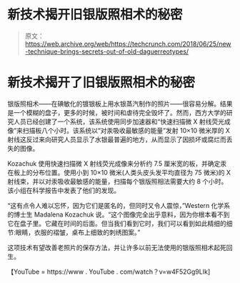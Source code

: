 # 新技术揭开旧银版照相术的秘密 

> 原文：<https://web.archive.org/web/https://techcrunch.com/2018/06/25/new-technique-brings-secrets-out-of-old-daguerreotypes/>

# 新技术揭开了旧银版照相术的秘密

银版照相术——在碘敏化的镀银板上用水银蒸汽制作的照片——很容易分解。结果是一个模糊的盘子，更多的时候，被时间和虐待完全毁坏了。然而，西方大学的研究人员已经创建了一个系统，该系统使用同步加速器和“快速扫描微 X 射线荧光成像”来扫描板八个小时。该系统以“对汞吸收最敏感的能量”发射 10×10 微米厚的 X 射线这反过来向研究人员显示了水银最普遍的地方，从而显示了因损坏或腐烂而丢失的图像。

Kozachuk 使用快速扫描微 X 射线荧光成像来分析约 7.5 厘米宽的板，并确定汞在板上的分布位置。使用小到 10×10 微米(人类头皮头发平均直径为 75 微米)的 X 射线束，并以对汞吸收最敏感的能量，扫描每个银版照相法需要大约 8 个小时。该小组在科学报告中发表了他们的发现。

“这有点令人难以忘怀，因为它们是匿名的，但同时又令人震惊，”Western 化学系的博士生 Madalena Kozachuk 说。“这个图像完全出乎意料，因为你根本看不到它在盘子里。它藏在时间的后面。但当我们看到它时，我们可以看到如此精细的细节:眼睛，衣服的褶皱，桌布上细致的刺绣图案。”

这项技术有望改善老照片的保存方法，并让许多以前无法使用的银版照相术起死回生。

【YouTube = https://www . YouTube . com/watch？v=w4F52Gg9LIk]